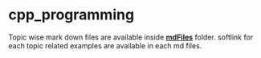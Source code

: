 # cpp_programming

Topic wise mark down files are available inside [__mdFiles__](./mdFiles/) folder. softlink for each topic related examples are available in each md files.
